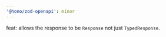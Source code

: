 ```yaml
---
'@hono/zod-openapi': minor
---
```


feat: allows the response to be `Response` not just `TypedResponse`.
